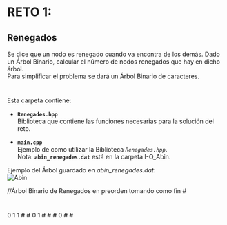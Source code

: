# RETO 1:
## Renegados  
Se dice que un nodo es renegado cuando va encontra de los demás. Dado un Árbol Binario, calcular el número de nodos renegados que hay en dicho árbol.  
Para simplificar el problema se dará un Árbol Binario de caracteres.
#  
Esta carpeta contiene:  

  * **`Renegades.hpp`**  
      Biblioteca que contiene las funciones necesarias para la solución del reto.  
      
  * **`main.cpp`**  
      Ejemplo de como utilizar la Biblioteca *`Renegades.hpp`*.  
      Nota: **`abin_renegades.dat`**  está en la carpeta I-O_Abin.  
      
Ejemplo del Árbol guardado en *abin_renegades.dat*:      
![Abin](http://img.fenixzone.net/i/5QPmsR1.jpeg)

//Árbol Binario de Renegados en preorden tomando como fin #
#  
0 1 1 # # 0 1 # # # 0 # # 
